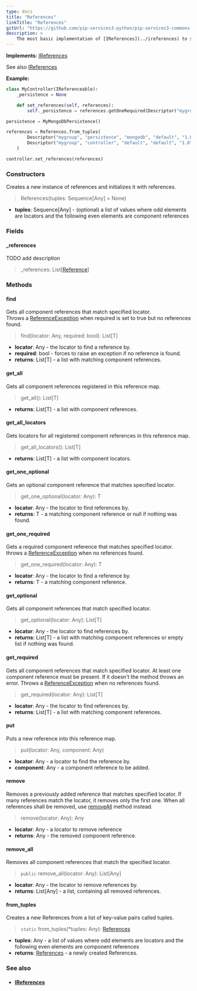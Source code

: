```yaml
---
type: docs
title: "References"
linkTitle: "References"
gitUrl: "https://github.com/pip-services3-python/pip-services3-commons-python"
description: >
    The most basic implementation of [IReferences](../ireferences) to store and locate component references.
---
```


**Implements**: [IReferences](../ireferences)

See also [IReferences](../ireferences)

**Example:**
```python
class MyController(IReferenceable):
    _persistence = None

    def set_references(self, references):
        self._persistence = references.getOneRequired(Descriptor("mygroup", "persistence", "*", "*", "1.0"))

persistence = MyMongoDbPersistence()

references = References.from_tuples(
        Descriptor("mygroup", "persistence", "mongodb", "default", "1.0"), persistence,
        Descriptor("mygroup", "controller", "default", "default", "1.0"), controller
    )

controller.set_references(references)

```


### Constructors

Creates a new instance of references and initializes it with references.

> References(tuples: Sequence[Any] = None)

- **tuples**: Sequence[Any] - (optional) a list of values where odd elements are locators and the following even elements are component references

### Fields
<span class="hide-title-link">

#### _references
TODO add description
> _references: List[[Reference](../reference)]

</span>

### Methods

#### find
Gets all component references that match specified locator.  
Throws a [ReferenceException](../reference_exception) when required is set to true but no references found.

> find(locator: Any, required: bool): List[T]

- **locator**: Any - the locator to find a reference by.
- **required**: bool - forces to raise an exception if no reference is found.
- **returns**: List[T] - a list with matching component references.

#### get_all
Gets all component references registered in this reference map.

> get_all(): List[T]

- **returns**: List[T] - a list with component references.

#### get_all_locators
Gets locators for all registered component references in this reference map.

> get_all_locators(): List[T]

- **returns**: List[T] - a list with component locators.

#### get_one_optional
Gets an optional component reference that matches specified locator.

> get_one_optional(locator: Any): T

- **locator**: Any - the locator to find references by.
- **returns**: T - a matching component reference or null if nothing was found.

#### get_one_required
Gets a required component reference that matches specified locator.  
throws a [ReferenceException](../reference_exception) when no references found.

> get_one_required(locator: Any): T

- **locator**: Any - the locator to find a reference by.	 
- **returns**: T - a matching component reference.

#### get_optional
Gets all component references that match specified locator.

> get_optional(locator: Any): List[T]

- **locator**: Any - the locator to find references by.	 
- **returns**: List[T] - a list with matching component references or empty list if nothing was found.

#### get_required
Gets all component references that match specified locator.
At least one component reference must be present.
If it doesn't the method throws an error.
Throws a [ReferenceException](../reference_exception) when no references found.

> get_required(locator: Any): List[T]

- **locator**: Any - the locator to find references by.
- **returns**: List[T] - a list with matching component references.

#### put
Puts a new reference into this reference map.

> put(locator: Any, component: Any)

- **locator**: Any - a locator to find the reference by.
- **component**: Any - a component reference to be added.


#### remove
Removes a previously added reference that matches specified locator.
If many references match the locator, it removes only the first one.
When all references shall be removed, use [removeAll](#removeall) method instead.

> remove(locator: Any): Any

- **locator**: Any - a locator to remove reference
- **returns**: Any - the removed component reference.

#### remove_all
Removes all component references that match the specified locator. 

> `public` remove_all(locator: Any): List[Any]

- **locator**: Any - the locator to remove references by.
- **returns**: List[Any] - a list, containing all removed references.


#### from_tuples
Creates a new References from a list of key-value pairs called tuples.

> `static` from_tuples(*tuples: Any): [References](../references)

- **tuples**: Any - a list of values where odd elements are locators and the following even elements are component references
- **returns**: [References](../references) - a newly created References.


### See also
- #### [IReferences](../ireferences)